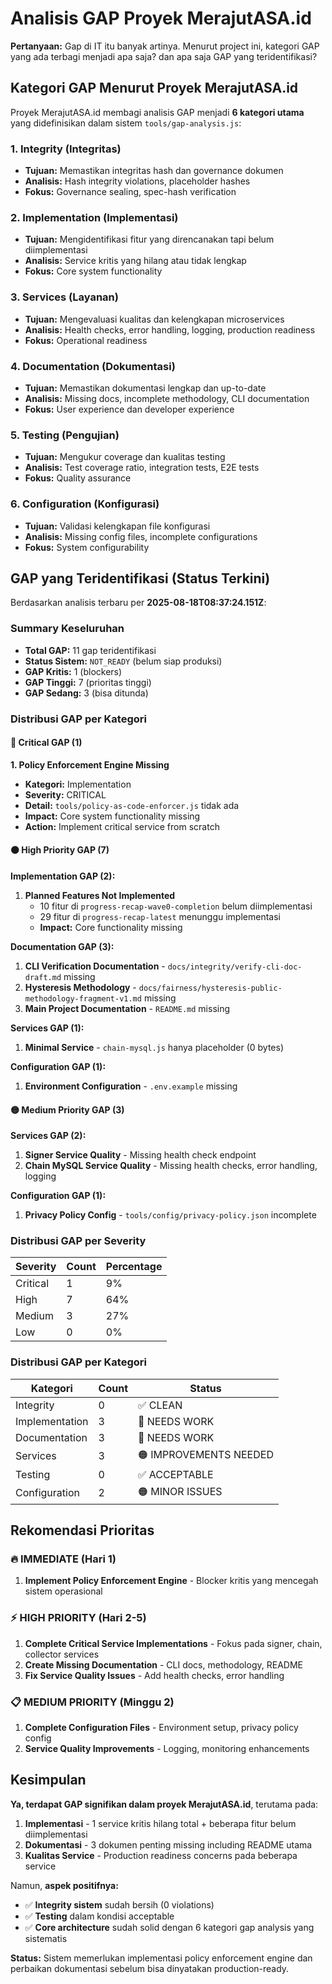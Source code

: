 # Analisis GAP Proyek MerajutASA.id

**Pertanyaan:** Gap di IT itu banyak artinya. Menurut project ini, kategori GAP yang ada terbagi menjadi apa saja? dan apa saja GAP yang teridentifikasi?

## Kategori GAP Menurut Proyek MerajutASA.id

Proyek MerajutASA.id membagi analisis GAP menjadi **6 kategori utama** yang didefinisikan dalam sistem `tools/gap-analysis.js`:

### 1. **Integrity** (Integritas)

- **Tujuan:** Memastikan integritas hash dan governance dokumen
- **Analisis:** Hash integrity violations, placeholder hashes
- **Fokus:** Governance sealing, spec-hash verification

### 2. **Implementation** (Implementasi)

- **Tujuan:** Mengidentifikasi fitur yang direncanakan tapi belum diimplementasi
- **Analisis:** Service kritis yang hilang atau tidak lengkap
- **Fokus:** Core system functionality

### 3. **Services** (Layanan)

- **Tujuan:** Mengevaluasi kualitas dan kelengkapan microservices
- **Analisis:** Health checks, error handling, logging, production readiness
- **Fokus:** Operational readiness

### 4. **Documentation** (Dokumentasi)

- **Tujuan:** Memastikan dokumentasi lengkap dan up-to-date
- **Analisis:** Missing docs, incomplete methodology, CLI documentation
- **Fokus:** User experience dan developer experience

### 5. **Testing** (Pengujian)

- **Tujuan:** Mengukur coverage dan kualitas testing
- **Analisis:** Test coverage ratio, integration tests, E2E tests
- **Fokus:** Quality assurance

### 6. **Configuration** (Konfigurasi)

- **Tujuan:** Validasi kelengkapan file konfigurasi
- **Analisis:** Missing config files, incomplete configurations
- **Fokus:** System configurability

## GAP yang Teridentifikasi (Status Terkini)

Berdasarkan analisis terbaru per **2025-08-18T08:37:24.151Z**:

### Summary Keseluruhan

- **Total GAP:** 11 gap teridentifikasi
- **Status Sistem:** `NOT_READY` (belum siap produksi)
- **GAP Kritis:** 1 (blockers)
- **GAP Tinggi:** 7 (prioritas tinggi)
- **GAP Sedang:** 3 (bisa ditunda)

### Distribusi GAP per Kategori

#### 🔴 **Critical GAP (1)**

**1. Policy Enforcement Engine Missing**

- **Kategori:** Implementation
- **Severity:** CRITICAL
- **Detail:** `tools/policy-as-code-enforcer.js` tidak ada
- **Impact:** Core system functionality missing
- **Action:** Implement critical service from scratch

#### 🟠 **High Priority GAP (7)**

**Implementation GAP (2):**

1. **Planned Features Not Implemented**
   - 10 fitur di `progress-recap-wave0-completion` belum diimplementasi
   - 29 fitur di `progress-recap-latest` menunggu implementasi
   - **Impact:** Core functionality missing

**Documentation GAP (3):**

1. **CLI Verification Documentation** - `docs/integrity/verify-cli-doc-draft.md` missing
2. **Hysteresis Methodology** - `docs/fairness/hysteresis-public-methodology-fragment-v1.md` missing  
3. **Main Project Documentation** - `README.md` missing

**Services GAP (1):**

1. **Minimal Service** - `chain-mysql.js` hanya placeholder (0 bytes)

**Configuration GAP (1):**

1. **Environment Configuration** - `.env.example` missing

#### 🟡 **Medium Priority GAP (3)**

**Services GAP (2):**

1. **Signer Service Quality** - Missing health check endpoint
2. **Chain MySQL Service Quality** - Missing health checks, error handling, logging

**Configuration GAP (1):**

1. **Privacy Policy Config** - `tools/config/privacy-policy.json` incomplete

### Distribusi GAP per Severity

| Severity | Count | Percentage |
|----------|-------|------------|
| Critical | 1     | 9%         |
| High     | 7     | 64%        |
| Medium   | 3     | 27%        |
| Low      | 0     | 0%         |

### Distribusi GAP per Kategori

| Kategori        | Count | Status |
|-----------------|-------|---------|
| Integrity       | 0     | ✅ CLEAN |
| Implementation  | 3     | 🔴 NEEDS WORK |
| Documentation   | 3     | 🔴 NEEDS WORK |
| Services        | 3     | 🟠 IMPROVEMENTS NEEDED |
| Testing         | 0     | ✅ ACCEPTABLE |
| Configuration   | 2     | 🟠 MINOR ISSUES |

## Rekomendasi Prioritas

### 🔥 **IMMEDIATE (Hari 1)**

1. **Implement Policy Enforcement Engine** - Blocker kritis yang mencegah sistem operasional

### ⚡ **HIGH PRIORITY (Hari 2-5)**

1. **Complete Critical Service Implementations** - Fokus pada signer, chain, collector services
2. **Create Missing Documentation** - CLI docs, methodology, README
3. **Fix Service Quality Issues** - Add health checks, error handling

### 📋 **MEDIUM PRIORITY (Minggu 2)**

1. **Complete Configuration Files** - Environment setup, privacy policy config
2. **Service Quality Improvements** - Logging, monitoring enhancements

## Kesimpulan

**Ya, terdapat GAP signifikan dalam proyek MerajutASA.id**, terutama pada:

1. **Implementasi** - 1 service kritis hilang total + beberapa fitur belum diimplementasi
2. **Dokumentasi** - 3 dokumen penting missing including README utama  
3. **Kualitas Service** - Production readiness concerns pada beberapa service

Namun, **aspek positifnya:**

- ✅ **Integrity sistem** sudah bersih (0 violations)
- ✅ **Testing** dalam kondisi acceptable
- ✅ **Core architecture** sudah solid dengan 6 kategori gap analysis yang sistematis

**Status:** Sistem memerlukan implementasi policy enforcement engine dan perbaikan dokumentasi sebelum bisa dinyatakan production-ready.
